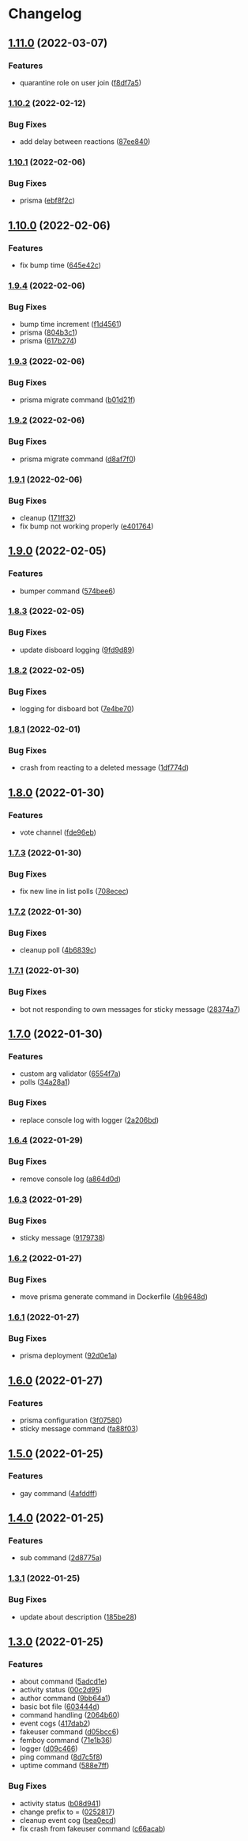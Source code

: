 # Changelog

## [1.11.0](https://www.github.com/Beta-Folf/stash-bot/compare/v1.10.2...v1.11.0) (2022-03-07)


### Features

* quarantine role on user join ([f8df7a5](https://www.github.com/Beta-Folf/stash-bot/commit/f8df7a51332d694a54f19a2a2479f79f1dc8f477))

### [1.10.2](https://www.github.com/Beta-Folf/stash-bot/compare/v1.10.1...v1.10.2) (2022-02-12)


### Bug Fixes

* add delay between reactions ([87ee840](https://www.github.com/Beta-Folf/stash-bot/commit/87ee8401ce23f47f44abec37e27f4f5ad3ac7330))

### [1.10.1](https://www.github.com/Beta-Folf/stash-bot/compare/v1.10.0...v1.10.1) (2022-02-06)


### Bug Fixes

* prisma ([ebf8f2c](https://www.github.com/Beta-Folf/stash-bot/commit/ebf8f2c1ed494e732f2029a1ee6bd46c9768786f))

## [1.10.0](https://www.github.com/Beta-Folf/stash-bot/compare/v1.9.4...v1.10.0) (2022-02-06)


### Features

* fix bump time ([645e42c](https://www.github.com/Beta-Folf/stash-bot/commit/645e42c8274a86c515e94374a2cf5f64e193f33c))

### [1.9.4](https://www.github.com/Beta-Folf/stash-bot/compare/v1.9.3...v1.9.4) (2022-02-06)


### Bug Fixes

* bump time increment ([f1d4561](https://www.github.com/Beta-Folf/stash-bot/commit/f1d456190d0ee3b636d67115248e9c0083dcd791))
* prisma ([804b3c1](https://www.github.com/Beta-Folf/stash-bot/commit/804b3c1f3d1d563f8d18c9bf2b8b7517b167c02a))
* prisma ([617b274](https://www.github.com/Beta-Folf/stash-bot/commit/617b2740d84cef669c295cfb8b2483ce425d2cfc))

### [1.9.3](https://www.github.com/Beta-Folf/stash-bot/compare/v1.9.2...v1.9.3) (2022-02-06)


### Bug Fixes

* prisma migrate command ([b01d21f](https://www.github.com/Beta-Folf/stash-bot/commit/b01d21f5c600268580d78587327a5f0275f78033))

### [1.9.2](https://www.github.com/Beta-Folf/stash-bot/compare/v1.9.1...v1.9.2) (2022-02-06)


### Bug Fixes

* prisma migrate command ([d8af7f0](https://www.github.com/Beta-Folf/stash-bot/commit/d8af7f0444461cf3664675dc6e6eb162a26c3a6d))

### [1.9.1](https://www.github.com/Beta-Folf/stash-bot/compare/v1.9.0...v1.9.1) (2022-02-06)


### Bug Fixes

* cleanup ([171ff32](https://www.github.com/Beta-Folf/stash-bot/commit/171ff321e7651a2b2825dcbd8bb43f08185689a6))
* fix bump not working properly ([e401764](https://www.github.com/Beta-Folf/stash-bot/commit/e4017647567aedb141455f38cd15039571d2105b))

## [1.9.0](https://www.github.com/Beta-Folf/stash-bot/compare/v1.8.3...v1.9.0) (2022-02-05)


### Features

* bumper command ([574bee6](https://www.github.com/Beta-Folf/stash-bot/commit/574bee635799c85e23aed8501544651f84333bab))

### [1.8.3](https://www.github.com/Beta-Folf/stash-bot/compare/v1.8.2...v1.8.3) (2022-02-05)


### Bug Fixes

* update disboard logging ([9fd9d89](https://www.github.com/Beta-Folf/stash-bot/commit/9fd9d89592e18e7b7451c9fd929fff6e2daba29a))

### [1.8.2](https://www.github.com/Beta-Folf/stash-bot/compare/v1.8.1...v1.8.2) (2022-02-05)


### Bug Fixes

* logging for disboard bot ([7e4be70](https://www.github.com/Beta-Folf/stash-bot/commit/7e4be70d119ea96c3007a446d48b4478e85cde88))

### [1.8.1](https://www.github.com/Beta-Folf/stash-bot/compare/v1.8.0...v1.8.1) (2022-02-01)


### Bug Fixes

* crash from reacting to a deleted message ([1df774d](https://www.github.com/Beta-Folf/stash-bot/commit/1df774defebd00c8af3c1d33afff4e43c7291610))

## [1.8.0](https://www.github.com/Beta-Folf/stash-bot/compare/v1.7.3...v1.8.0) (2022-01-30)


### Features

* vote channel ([fde96eb](https://www.github.com/Beta-Folf/stash-bot/commit/fde96ebfe2e50682578b6dfa719327c85857329c))

### [1.7.3](https://www.github.com/Beta-Folf/stash-bot/compare/v1.7.2...v1.7.3) (2022-01-30)


### Bug Fixes

* fix new line in list polls ([708ecec](https://www.github.com/Beta-Folf/stash-bot/commit/708ecec7183892e89e17357387f699717378f29b))

### [1.7.2](https://www.github.com/Beta-Folf/stash-bot/compare/v1.7.1...v1.7.2) (2022-01-30)


### Bug Fixes

* cleanup poll ([4b6839c](https://www.github.com/Beta-Folf/stash-bot/commit/4b6839cd792b66b3542f6e3652d90a2b4d79b401))

### [1.7.1](https://www.github.com/Beta-Folf/stash-bot/compare/v1.7.0...v1.7.1) (2022-01-30)


### Bug Fixes

* bot not responding to own messages for sticky message ([28374a7](https://www.github.com/Beta-Folf/stash-bot/commit/28374a7217309167de3c54353ee8f3aef794e5b9))

## [1.7.0](https://www.github.com/Beta-Folf/stash-bot/compare/v1.6.4...v1.7.0) (2022-01-30)


### Features

* custom arg validator ([6554f7a](https://www.github.com/Beta-Folf/stash-bot/commit/6554f7a04710f1080a00bbccd515c47987ebf053))
* polls ([34a28a1](https://www.github.com/Beta-Folf/stash-bot/commit/34a28a192734fdcc88c83e3954076550bf74b059))


### Bug Fixes

* replace console log with logger ([2a206bd](https://www.github.com/Beta-Folf/stash-bot/commit/2a206bd2128594ba18ca301c65de5f1a386d3d0b))

### [1.6.4](https://www.github.com/Beta-Folf/stash-bot/compare/v1.6.3...v1.6.4) (2022-01-29)


### Bug Fixes

* remove console log ([a864d0d](https://www.github.com/Beta-Folf/stash-bot/commit/a864d0d3169c2e405042c45af98b3b6981f2beeb))

### [1.6.3](https://www.github.com/Beta-Folf/stash-bot/compare/v1.6.2...v1.6.3) (2022-01-29)


### Bug Fixes

* sticky message ([9179738](https://www.github.com/Beta-Folf/stash-bot/commit/9179738dc8b4da5a14144d155632aa98ca504bf0))

### [1.6.2](https://www.github.com/Beta-Folf/stash-bot/compare/v1.6.1...v1.6.2) (2022-01-27)


### Bug Fixes

* move prisma generate command in Dockerfile ([4b9648d](https://www.github.com/Beta-Folf/stash-bot/commit/4b9648d337d029540c5796ffefd0b987c2157bdb))

### [1.6.1](https://www.github.com/Beta-Folf/stash-bot/compare/v1.6.0...v1.6.1) (2022-01-27)


### Bug Fixes

* prisma deployment ([92d0e1a](https://www.github.com/Beta-Folf/stash-bot/commit/92d0e1a74e5f7ed5b59453a2197d793979837d0b))

## [1.6.0](https://www.github.com/Beta-Folf/stash-bot/compare/v1.5.0...v1.6.0) (2022-01-27)


### Features

* prisma configuration ([3f07580](https://www.github.com/Beta-Folf/stash-bot/commit/3f075801fa82b10f3f65495aac5d997a03800407))
* sticky message command ([fa88f03](https://www.github.com/Beta-Folf/stash-bot/commit/fa88f03e91633b0228b5ea8053f3ed9e462bad5e))

## [1.5.0](https://www.github.com/Beta-Folf/stash-bot/compare/v1.4.0...v1.5.0) (2022-01-25)


### Features

* gay command ([4afddff](https://www.github.com/Beta-Folf/stash-bot/commit/4afddff6cafa3aebb8accd9836d5e84c95bf5586))

## [1.4.0](https://www.github.com/Beta-Folf/stash-bot/compare/v1.3.1...v1.4.0) (2022-01-25)


### Features

* sub command ([2d8775a](https://www.github.com/Beta-Folf/stash-bot/commit/2d8775a08e08e723f4f4c2b4b2d7f46891f030e1))

### [1.3.1](https://www.github.com/Beta-Folf/stash-bot/compare/v1.3.0...v1.3.1) (2022-01-25)


### Bug Fixes

* update about description ([185be28](https://www.github.com/Beta-Folf/stash-bot/commit/185be28da9c5f6d94e84b61fee400b8ef23c3e57))

## [1.3.0](https://www.github.com/Beta-Folf/stash-bot/compare/v1.2.1...v1.3.0) (2022-01-25)


### Features

* about command ([5adcd1e](https://www.github.com/Beta-Folf/stash-bot/commit/5adcd1e2bd3a73aa809e1b40a3ec1303e2d4d6a3))
* activity status ([00c2d95](https://www.github.com/Beta-Folf/stash-bot/commit/00c2d956bc7591f9b05f8b4111cbf73244a8461f))
* author command ([9bb64a1](https://www.github.com/Beta-Folf/stash-bot/commit/9bb64a1a6f099b58b0aef46e56048a72c9610eb5))
* basic bot file ([603444d](https://www.github.com/Beta-Folf/stash-bot/commit/603444da11275c8b7658aebf99ce33051ce99f1a))
* command handling ([2064b60](https://www.github.com/Beta-Folf/stash-bot/commit/2064b604b9fe8dbf0111292cf239c698596e720f))
* event cogs ([417dab2](https://www.github.com/Beta-Folf/stash-bot/commit/417dab22282d501dcf65afcd61fdaeb37970ba2b))
* fakeuser command ([d05bcc6](https://www.github.com/Beta-Folf/stash-bot/commit/d05bcc60dd35ad142fc6242415eab28dc19b1ae3))
* femboy command ([71e1b36](https://www.github.com/Beta-Folf/stash-bot/commit/71e1b36a9899539aaa3bfa4fa087408e3b669668))
* logger ([d09c466](https://www.github.com/Beta-Folf/stash-bot/commit/d09c466773590bd434d1b62ab1c34b2f90fbe722))
* ping command ([8d7c5f8](https://www.github.com/Beta-Folf/stash-bot/commit/8d7c5f806c277089139f918fb729122135879a56))
* uptime command ([588e7ff](https://www.github.com/Beta-Folf/stash-bot/commit/588e7ffab432543c80697c36046064b16a52f3b4))


### Bug Fixes

* activity status ([b08d941](https://www.github.com/Beta-Folf/stash-bot/commit/b08d941fc5e42c2af38e19025c33eeb4aa4f0e5a))
* change prefix to = ([0252817](https://www.github.com/Beta-Folf/stash-bot/commit/02528179852f00de73b7fe09db98896176ef003f))
* cleanup event cog ([bea0ecd](https://www.github.com/Beta-Folf/stash-bot/commit/bea0ecd658207679d3153242dbacbc6f89eacdf9))
* fix crash from fakeuser command ([c66acab](https://www.github.com/Beta-Folf/stash-bot/commit/c66acab749ba2de63c7797791de2e4133f3c224d))
